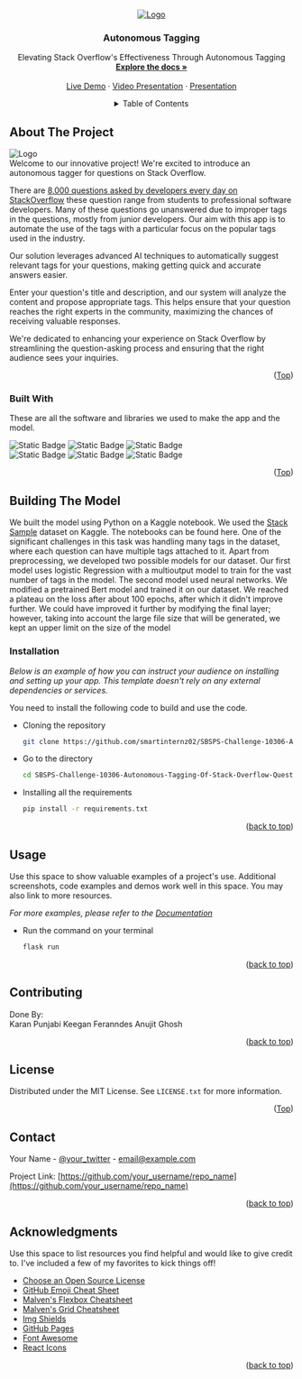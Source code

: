 <!-- Improved compatibility of back-to-top link: See: https://github.com/othneildrew/Best-README-Template/pull/73 -->
<a name="readme-top"></a>
<!--
*** Thanks for checking out the Best-README template. If you have a suggestion
*** That would make this better; please fork the repo and create a pull request
*** or open an issue with the tag "enhancement".
*** Don't forget to give the project a star!
*** Thanks again! Now go create something AMAZING! :D
-->



<!-- PROJECT SHIELDS -->
<!--
*** I'm using markdown "reference style" links for readability.
*** Reference links are  in brackets [ ] instead of parentheses ( ).
*** See the bottom of this document for the declaration of the reference variables
*** for contributors-url, forks-url, etc. This is an optional, concise syntax you may use.
*** https://www.markdownguide.org/basic-syntax/#reference-style-links

*** [![Contributors][contributors-shield]][contributors-url]
*** [![Forks][forks-shield]][forks-url]
*** [![Stargazers][stars-shield]][stars-url]
*** [![Issues][issues-shield]][issues-url]
*** [![MIT License][license-shield]][license-url]
*** [![LinkedIn][linkedin-shield]][linkedin-url]
-->


<!-- PROJECT LOGO -->
<br />
<div align="center">
  <a href="https://github.com/smartinternz02/SBSPS-Challenge-10306-Autonomous-Tagging-Of-Stack-Overflow-Questions">
    <img src="https://github.com/smartinternz02/SBSPS-Challenge-10306-Autonomous-Tagging-Of-Stack-Overflow-Questions/blob/master/images/logo.png" alt="Logo">
  </a>

  <h3 align="center">Autonomous Tagging</h3>

  <p align="center">
    Elevating Stack Overflow's Effectiveness Through Autonomous Tagging
    <br />
    <a href="https://github.com/smartinternz02/SBSPS-Challenge-10306-Autonomous-Tagging-Of-Stack-Overflow-Questions"><strong>Explore the docs »</strong></a>
    <br />
    <br />
    <a href="https://researchengines.azurewebsites.net/">Live Demo</a>
    ·
    <a href="https://github.com/othneildrew/Best-README-Template/issues">Video Presentation</a>
    ·
    <a href="https://docs.google.com/presentation/d/19iOE6kcStD0LpSkyi27IhWHYF_J2RpAwxLAS0Hz97ug/edit?usp=sharing">Presentation</a>
    
  </p>
</div>



<!-- TABLE OF CONTENTS -->
<details align="left">
  <summary align="center">Table of Contents</summary>
  <ol>
    <li>
      <a href="#about-the-project">About The Project</a>
      <ul>
        <li><a href="#built-with">Built With</a></li>
      </ul>
    </li>
    <li>
      <a href="#getting-started">Building the Model</a>
      <ul>
        <li><a href="#installation">Installation</a></li>
      </ul>
    </li>
    <li><a href="#usage">Usage</a></li>
    <li><a href="#roadmap">Roadmap</a></li>
    <li><a href="#contributing">Contributing</a></li>
    <li><a href="#license">License</a></li>
    <li><a href="#contact">Contact</a></li>
    <li><a href="#acknowledgments">Acknowledgments</a></li>
  </ol>
</details>



<!-- ABOUT THE PROJECT -->
## About The Project

<img src="https://github.com/smartinternz02/SBSPS-Challenge-10306-Autonomous-Tagging-Of-Stack-Overflow-Questions/blob/8ec0a4c0c75d5d652e084750eb8cd7e5855d2696/images/Screenshot%202023-08-31%20194258.png" alt="Logo">
<div align="left">
Welcome to our innovative project! We're excited to introduce an autonomous tagger for questions on Stack Overflow.

There are [8,000 questions asked by developers every day on StackOverflow](https://stackoverflow.blog/2017/05/09/introducing-stack-overflow-trends/#:~:text=On%20a%20typical%20day%2C%20developers,run%20into%20in%20their%20work.) these question range from students to professional software developers. Many of these questions go unanswered due to improper tags in the questions, mostly from junior developers. Our aim with this app is to automate the use of the tags with a particular focus on the popular tags used in the industry.

Our solution leverages advanced AI techniques to automatically suggest relevant tags for your questions, making getting quick and accurate answers easier.

Enter your question's title and description, and our system will analyze the content and propose appropriate tags. This helps ensure that your question reaches the right experts in the community, maximizing the chances of receiving valuable responses.

We're dedicated to enhancing your experience on Stack Overflow by streamlining the question-asking process and ensuring that the right audience sees your inquiries.
</div>
<p align="right">(<a href="#readme-top">Top</a>)</p>


<div align="left">
  
### Built With

These are all the software and libraries we used to make the app and the model.

![Static Badge](https://img.shields.io/badge/Flask-blue?logo=Flask)
![Static Badge](https://img.shields.io/badge/Gradio-yellow?logo=gradio)
![Static Badge](https://img.shields.io/badge/pytorch-orange?logo=pytorch)
</br>
![Static Badge](https://img.shields.io/badge/hugging_face-yellow?logo=hugging%20face)
![Static Badge](https://img.shields.io/badge/kaggle-lightblue?logo=kaggle)
![Static Badge](https://img.shields.io/badge/JQuery-lightblue?logo=Jquery)
</div>
<p align="right">(<a href="#readme-top">Top</a>)</p>


<div align="left">
  
<!-- Building The model -->
## Building The Model

We built the model using Python on a Kaggle notebook. We used the [Stack Sample](https://www.kaggle.com/datasets/stackoverflow/stacksample) dataset on Kaggle. The notebooks can be found here. One of the significant challenges in this task was handling many tags in the dataset, where each question can have multiple tags attached to it. Apart from preprocessing, we developed two possible models for our dataset. Our first model uses logistic Regression with a multioutput model to train for the vast number of tags in the model. The second model used neural networks. We modified a pretrained Bert model and trained it on our dataset. We reached a plateau on the loss after about 100 epochs, after which it didn't improve further. We could have improved it further by modifying the final layer; however, taking into account the large file size that will be generated, we kept an upper limit on the size of the model
</div>

<div align="left">
  
### Installation

_Below is an example of how you can instruct your audience on installing and setting up your app. This template doesn't rely on any external dependencies or services._

You need to install the following code to build and use the code.
  
* Cloning the repository
  ```sh
  git clone https://github.com/smartinternz02/SBSPS-Challenge-10306-Autonomous-Tagging-Of-Stack-Overflow-Questions.git
  ```
* Go to the directory 
  ```sh
  cd SBSPS-Challenge-10306-Autonomous-Tagging-Of-Stack-Overflow-Questions
  ```
* Installing all the requirements
  ```sh
  pip install -r requirements.txt
  ```
</div>

<p align="right">(<a href="#readme-top">back to top</a>)</p>


<div align="left">
  
<!-- USAGE EXAMPLES -->
## Usage

Use this space to show valuable examples of a project's use. Additional screenshots, code examples and demos work well in this space. You may also link to more resources.

_For more examples, please refer to the [Documentation](https://example.com)_

* Run the command on your terminal
  ```sh
  flask run
  ```
</div>

<p align="right">(<a href="#readme-top">back to top</a>)</p>



<!-- CONTRIBUTING -->
## Contributing

<div align="left">
  Done By:
</br>
  Karan Punjabi
  Keegan Feranndes
  Anujit Ghosh
</div>
</div>
</div>

<p align="right">(<a href="#readme-top">back to top</a>)</p>



<!-- LICENSE -->
## License

Distributed under the MIT License. See `LICENSE.txt` for more information.

<p align="right">(<a href="#readme-top">Top</a>)</p>



<!-- CONTACT -->
## Contact

Your Name - [@your_twitter](https://twitter.com/your_username) - email@example.com

Project Link: [https://github.com/your_username/repo_name](https://github.com/your_username/repo_name)

<p align="right">(<a href="#readme-top">back to top</a>)</p>



<!-- ACKNOWLEDGMENTS -->
## Acknowledgments

Use this space to list resources you find helpful and would like to give credit to. I've included a few of my favorites to kick things off!

* [Choose an Open Source License](https://choosealicense.com)
* [GitHub Emoji Cheat Sheet](https://www.webpagefx.com/tools/emoji-cheat-sheet)
* [Malven's Flexbox Cheatsheet](https://flexbox.malven.co/)
* [Malven's Grid Cheatsheet](https://grid.malven.co/)
* [Img Shields](https://shields.io)
* [GitHub Pages](https://pages.github.com)
* [Font Awesome](https://fontawesome.com)
* [React Icons](https://react-icons.github.io/react-icons/search)

<p align="right">(<a href="#readme-top">back to top</a>)</p>



<!-- MARKDOWN LINKS & IMAGES -->
<!-- https://www.markdownguide.org/basic-syntax/#reference-style-links -->
[contributors-shield]: https://img.shields.io/github/contributors/othneildrew/Best-README-Template.svg?style=for-the-badge
[contributors-url]: https://github.com/othneildrew/Best-README-Template/graphs/contributors
[forks-shield]: https://img.shields.io/github/forks/othneildrew/Best-README-Template.svg?style=for-the-badge
[forks-url]: https://github.com/othneildrew/Best-README-Template/network/members
[stars-shield]: https://img.shields.io/github/stars/othneildrew/Best-README-Template.svg?style=for-the-badge
[stars-url]: https://github.com/othneildrew/Best-README-Template/stargazers
[issues-shield]: https://img.shields.io/github/issues/othneildrew/Best-README-Template.svg?style=for-the-badge
[issues-url]: https://github.com/othneildrew/Best-README-Template/issues
[license-shield]: https://img.shields.io/github/license/othneildrew/Best-README-Template.svg?style=for-the-badge
[license-url]: https://github.com/othneildrew/Best-README-Template/blob/master/LICENSE.txt
[linkedin-shield]: https://img.shields.io/badge/-LinkedIn-black.svg?style=for-the-badge&logo=linkedin&colorB=555
[linkedin-url]: https://linkedin.com/in/othneildrew
[product-screenshot]: images/screenshot.png
[Next.js]: https://img.shields.io/badge/next.js-000000?style=for-the-badge&logo=nextdotjs&logoColor=white
[Next-url]: https://nextjs.org/
[React.js]: https://img.shields.io/badge/React-20232A?style=for-the-badge&logo=react&logoColor=61DAFB
[React-url]: https://reactjs.org/
[Vue.js]: https://img.shields.io/badge/Vue.js-35495E?style=for-the-badge&logo=vuedotjs&logoColor=4FC08D
[Vue-url]: https://vuejs.org/
[Angular.io]: https://img.shields.io/badge/Angular-DD0031?style=for-the-badge&logo=angular&logoColor=white
[Angular-url]: https://angular.io/
[Svelte.dev]: https://img.shields.io/badge/Svelte-4A4A55?style=for-the-badge&logo=svelte&logoColor=FF3E00
[Svelte-url]: https://svelte.dev/
[Laravel.com]: https://img.shields.io/badge/Laravel-FF2D20?style=for-the-badge&logo=laravel&logoColor=white
[Laravel-url]: https://laravel.com
[Bootstrap.com]: https://img.shields.io/badge/Bootstrap-563D7C?style=for-the-badge&logo=bootstrap&logoColor=white
[Bootstrap-url]: https://getbootstrap.com
[JQuery.com]: https://img.shields.io/badge/jQuery-0769AD?style=for-the-badge&logo=jquery&logoColor=white
[JQuery-url]: https://jquery.com 
